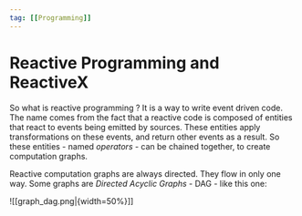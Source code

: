 ```yaml
---
tag: [[Programming]]
---
```

# Reactive Programming and ReactiveX

So what is reactive programming ? It is a way to write event driven code. The name comes from the fact that a reactive code is composed of entities that react to events being emitted by sources. These entities apply transformations on these events, and return other events as a result. So these entities - named _operators_ - can be chained together, to create computation graphs.

Reactive computation graphs are always directed. They flow in only one way. Some graphs are _Directed Acyclic Graphs_ - DAG - like this one:

![[graph_dag.png|{width=50%}]]



